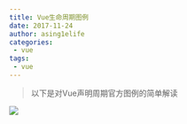 ```yaml
---
title: Vue生命周期图例
date: 2017-11-24
author: asing1elife
categories:
 - vue
tags:
 - vue
---
```

> 以下是对Vue声明周期官方图例的简单解读  

![](http://asing1elife.com/sources/images/vue-life.jpeg)